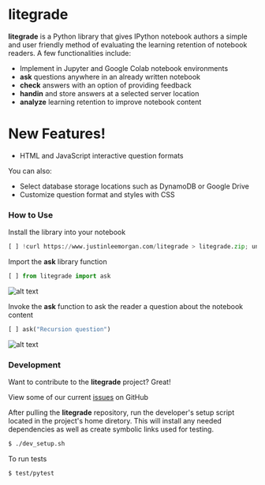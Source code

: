 # litegrade

**litegrade** is a Python library that gives IPython notebook authors a simple and user friendly method of evaluating the learning retention of notebook readers. A few functionalities include:

  - Implement in Jupyter and Google Colab notebook environments
  - **ask** questions anywhere in an already written notebook
  - **check** answers with an option of providing feedback
  - **handin** and store answers at a selected server location
  - **analyze** learning retention to improve notebook content

# New Features!

  - HTML and JavaScript interactive question formats

You can also:
  - Select database storage locations such as DynamoDB or Google Drive
  - Customize question format and styles with CSS

### How to Use

Install the library into your notebook

```py
[ ] !curl https://www.justinleemorgan.com/litegrade > litegrade.zip; unzip litegrade.zip
```
Import the **ask** library function

```py
[ ] from litegrade import ask
```
![alt text](https://www.justinleemorgan.com/api/litegrade/submit_button "Example use of the ask function")

Invoke the **ask** function to ask the reader a question about the notebook content

```py
[ ] ask("Recursion question")
```
![alt text](https://www.justinleemorgan.com/api/litegrade/recursion_question "Example use of the ask function")

### Development

Want to contribute to the **litegrade** project? Great!

View some of our current [issues](https://github.com/2justinmorgan/litegrade/issues) on GitHub

After pulling the **litegrade** repository, run the developer's setup script located in the project's home diretory. This will install any needed dependencies as well as create symbolic links used for testing.

```sh
$ ./dev_setup.sh
```

To run tests

```sh
$ test/pytest
```

